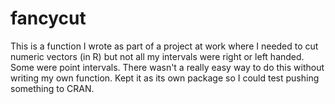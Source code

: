fancycut
========

This is a function I wrote as part of a project at work where I needed to cut numeric vectors (in R) but not all my intervals were right or left handed.  Some were point intervals.  There wasn't a really easy way to do this without writing my own function.  Kept it as its own package so I could test pushing something to CRAN.